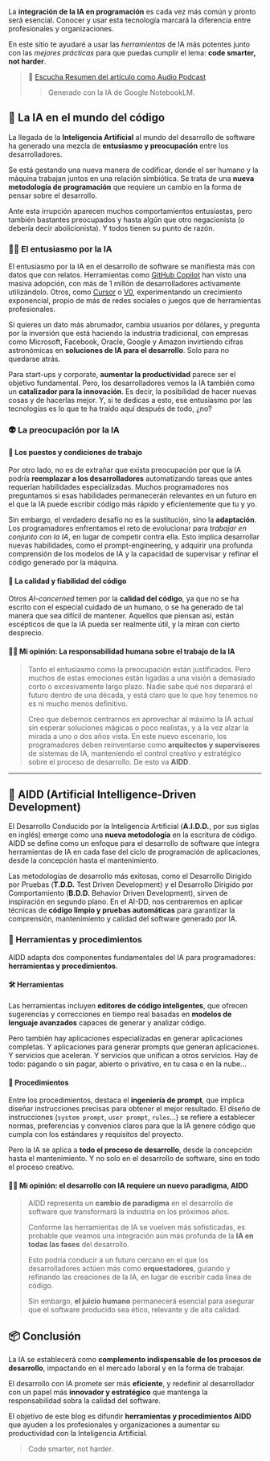 La **integración de la IA en programación** es cada vez más común y pronto será esencial. Conocer y usar esta tecnología marcará la diferencia entre profesionales y organizaciones.

En este sitio te ayudaré a usar las _herramientas_ de IA más potentes junto con las _mejores prácticas_ para que puedas cumplir el lema: **code smarter, not harder**.

> 🦻 [Escucha Resumen del artículo como Audio Podcast](https://notebooklm.google.com/notebook/01d528a9-072d-4204-90ce-93e1b54a5fb4/audio)
>
> > Generado con la IA de Google NotebookLM.

## 🚀 La IA en el mundo del código

La llegada de la **Inteligencia Artificial** al mundo del desarrollo de software ha generado una mezcla de **entusiasmo y preocupación** entre los desarrolladores.

Se está gestando una nueva manera de codificar, donde el ser humano y la máquina trabajan juntos en una relación simbiótica. Se trata de una **nueva metodología de programación** que requiere un cambio en la forma de pensar sobre el desarrollo.

Ante esta irrupción aparecen muchos comportamientos entusiastas, pero también bastantes preocupados y hasta algún que otro negacionista (o debería decir abolicionista). Y todos tienen su punto de razón.

### 🧑‍🚀 El entusiasmo por la IA

El entusiasmo por la IA en el desarrollo de software se manifiesta más con datos que con relatos. Herramientas como [GitHub Copilot](https://github.com/features/copilot) han visto una masiva adopción, con más de 1 millón de desarrolladores activamente utilizándolo. Otros, como [Cursor](https://cursor.com/) o [V0](https://v0.dev/), experimentando un crecimiento exponencial, propio de más de redes sociales o juegos que de herramientas profesionales.

Si quieres un dato más abrumador, cambia usuarios por dólares, y pregunta por la inversión que está haciendo la industria tradicional, con empresas como Microsoft, Facebook, Oracle, Google y Amazon invirtiendo cifras astronómicas en **soluciones de IA para el desarrollo**. Solo para no quedarse atrás.

Para start-ups y corporate, **aumentar la productividad** parece ser el objetivo fundamental. Pero, los desarrolladores vemos la IA también como un **catalizador para la innovación**. Es decir, la posibilidad de hacer nuevas cosas y de hacerlas mejor. Y, si te dedicas a esto, ese entusiasmo por las tecnologías es lo que te ha traído aquí después de todo, ¿no?

### 👽 La preocupación por la IA

#### 💼 Los puestos y condiciones de trabajo

Por otro lado, no es de extrañar que exista preocupación por que la IA podría **reemplazar a los desarrolladores** automatizando tareas que antes requerían habilidades especializadas. Muchos programadores nos preguntamos si esas habilidades permanecerán relevantes en un futuro en el que la IA puede escribir código más rápido y eficientemente que tu y yo.

Sin embargo, el verdadero desafío no es la sustitución, sino la **adaptación**. Los programadores enfrentamos el reto de evolucionar para _trabajar en conjunto con la IA_, en lugar de competir contra ella. Esto implica desarrollar nuevas habilidades, como el prompt-engineering, y adquirir una profunda comprensión de los modelos de IA y la capacidad de supervisar y refinar el código generado por la máquina.

#### 🔎 La calidad y fiabilidad del código

Otros _AI-concerned_ temen por la **calidad del código**, ya que no se ha escrito con el especial cuidado de un humano, o se ha generado de tal manera que sea difícil de mantener. Aquellos que piensan así, están escépticos de que la IA pueda ser realmente útil, y la miran con cierto desprecio.

#### 🧑‍💻 Mi opinión: La responsabilidad humana sobre el trabajo de la IA

> Tanto el entusiasmo como la preocupación están justificados. Pero muchos de estas emociones están ligadas a una visión a demasiado corto o excesivamente largo plazo. Nadie sabe qué nos deparará el futuro dentro de una década, y está claro que lo que hoy tenemos no es ni mucho menos definitivo.
>
> Creo que debemos centrarnos en aprovechar al máximo la IA actual sin esperar soluciones mágicas o poco realistas, y a la vez alzar la mirada a uno o dos años vista. En este nuevo escenario, los programadores deben reinventarse como **arquitectos y supervisores** de sistemas de IA, manteniendo el control creativo y estratégico sobre el proceso de desarrollo. De esto va **AIDD**.

---

## 🤖 AIDD (Artificial Intelligence-Driven Development)

El Desarrollo Conducido por la Inteligencia Artificial (**A.I.D.D.**, por sus siglas en inglés) emerge como una **nueva metodología** en la escritura de código. AIDD se define como un enfoque para el desarrollo de software que integra herramientas de IA en cada fase del ciclo de programación de aplicaciones, desde la concepción hasta el mantenimiento.

Las metodologías de desarrollo más exitosas, como el Desarrollo Dirigido por Pruebas (**T.D.D.** Test Driven Development) y el Desarrollo Dirigido por Comportamiento (**B.D.D.** Behavior Driven Development), sirven de inspiración en segundo plano. En el AI-DD, nos centraremos en aplicar técnicas de **código limpio y pruebas automáticas** para garantizar la comprensión, mantenimiento y calidad del software generado por IA.

### 📐 Herramientas y procedimientos

AIDD adapta dos componentes fundamentales del IA para programadores: **herramientas y procedimientos**.

#### 🛠️ Herramientas

Las herramientas incluyen **editores de código inteligentes**, que ofrecen sugerencias y correcciones en tiempo real basadas en **modelos de lenguaje avanzados** capaces de generar y analizar código.

Pero también hay aplicaciones especializadas en generar aplicaciones completas. Y aplicaciones para generar prompts que generan aplicaciones. Y servicios que aceleran. Y servicios que unifican a otros servicios. Hay de todo: pagando o sin pagar, abierto o privativo, en tu casa o en la nube...

#### 🧰 Procedimientos

Entre los procedimientos, destaca el **ingeniería de prompt**, que implica diseñar instrucciones precisas para obtener el mejor resultado. El diseño de instrucciones (`system prompt`, `user prompt`, `rules`...) se refiere a establecer normas, preferencias y convenios claros para que la IA genere código que cumpla con los estándares y requisitos del proyecto.

Pero la IA se aplica a **todo el proceso de desarrollo**, desde la concepción hasta el mantenimiento. Y no solo en el desarrollo de software, sino en todo el proceso creativo.

#### 🧑‍💻 Mi opinión: el desarrollo con IA requiere un nuevo paradigma, AIDD

> AIDD representa un **cambio de paradigma** en el desarrollo de software que transformará la industria en los próximos años.
>
> Conforme las herramientas de IA se vuelven más sofisticadas, es probable que veamos una integración aún más profunda de la **IA en todas las fases** del desarrollo.
>
> Esto podría conducir a un futuro cercano en el que los desarrolladores actúen más como **orquestadores**, guiando y refinando las creaciones de la IA, en lugar de escribir cada línea de código.
>
> Sin embargo, **el juicio humano** permanecerá esencial para asegurar que el software producido sea ético, relevante y de alta calidad.

## 📦 Conclusión

La IA se establecerá como **complemento indispensable de los procesos de desarrollo**, impactando en el mercado laboral y en la forma de trabajar.

El desarrollo con IA promete ser más **eficiente**, y redefinir al desarrollador con un papel más **innovador y estratégico** que mantenga la responsabilidad sobra la calidad del software.

El objetivo de este blog es difundir **herramientas y procedimientos AIDD** que ayuden a los profesionales y organizaciones a aumentar su productividad con la Inteligencia Artificial.

> Code smarter, not harder.

